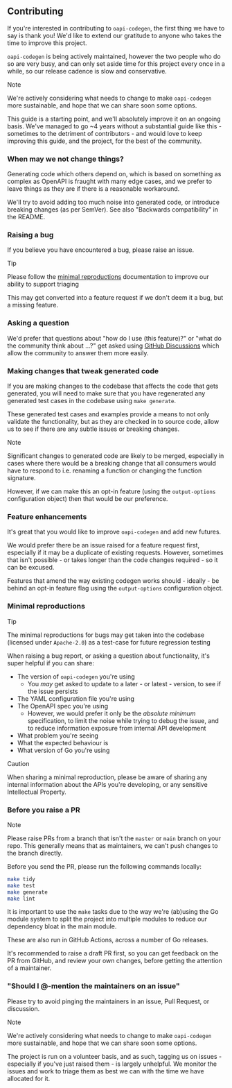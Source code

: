 ## Contributing

If you're interested in contributing to `oapi-codegen`, the first thing we have to say is thank you! We'd like to extend our gratitude to anyone who takes the time to improve this project.

`oapi-codegen` is being actively maintained, however the two people who do so are very busy, and can only set aside time for this project every once in a while, so our release cadence is slow and conservative.

> [!NOTE]
> We're actively considering what needs to change to make `oapi-codegen` more sustainable, and hope that we can share soon some options.

This guide is a starting point, and we'll absolutely improve it on an ongoing basis. We've managed to go ~4 years without a substantial guide like this - sometimes to the detriment of contributors - and would love to keep improving this guide, and the project, for the best of the community.

### When may we not change things?

Generating code which others depend on, which is based on something as complex as OpenAPI is fraught with many edge cases, and we prefer to leave things as they are if there is a reasonable workaround.

We'll try to avoid adding too much noise into generated code, or introduce breaking changes (as per SemVer). See also "Backwards compatibility" in the README.

### Raising a bug

If you believe you have encountered a bug, please raise an issue.

> [!TIP]
> Please follow the [minimal reproductions](#minimal-reproductions) documentation to improve our ability to support triaging

This may get converted into a feature request if we don't deem it a bug, but a missing feature.

### Asking a question

We'd prefer that questions about "how do I use (this feature)?" or "what do the community think about ...?" get asked using [GitHub Discussions](https://github.com/deepmap/oapi-codegen/discussions) which allow the community to answer them more easily.

### Making changes that tweak generated code

If you are making changes to the codebase that affects the code that gets generated, you will need to make sure that you have regenerated any generated test cases in the codebase using `make generate`.

These generated test cases and examples provide a means to not only validate the functionality, but as they are checked in to source code, allow us to see if there are any subtle issues or breaking changes.

> [!NOTE]
> Significant changes to generated code are likely to be merged, especially in cases where there would be a breaking change that all consumers would have to respond to i.e. renaming a function or changing the function signature.
>
> However, if we can make this an opt-in feature (using the `output-options` configuration object) then that would be our preference.

### Feature enhancements

It's great that you would like to improve `oapi-codegen` and add new futures.

We would prefer there be an issue raised for a feature request first, especially if it may be a duplicate of existing requests. However, sometimes that isn't possible - or takes longer than the code changes required - so it can be excused.

Features that amend the way existing codegen works should - ideally - be behind an opt-in feature flag using the `output-options` configuration object.

### Minimal reproductions

> [!TIP]
> The minimal reproductions for bugs may get taken into the codebase (licensed under `Apache-2.0`) as a test-case for future regression testing

When raising a bug report, or asking a question about functionality, it's super helpful if you can share:

- The version of `oapi-codegen` you're using
  - You _may_ get asked to update to a later - or latest - version, to see if the issue persists
- The YAML configuration file you're using
- The OpenAPI spec you're using
  - However, we would prefer it only be the _absolute minimum_ specification, to limit the noise while trying to debug the issue, and to reduce information exposure from internal API development
- What problem you're seeing
- What the expected behaviour is
- What version of Go you're using

> [!CAUTION]
> When sharing a minimal reproduction, please be aware of sharing any internal information about the APIs you're developing, or any sensitive Intellectual Property.

### Before you raise a PR

> [!NOTE]
> Please raise PRs from a branch that isn't the `master` or `main` branch on your repo. This generally means that as maintainers, we can't push changes to the branch directly.

Before you send the PR, please run the following commands locally:

```sh
make tidy
make test
make generate
make lint
```

It is important to use the `make` tasks due to the way we're (ab)using the Go module system to split the project into multiple modules to reduce our dependency bloat in the main module.

These are also run in GitHub Actions, across a number of Go releases.

It's recommended to raise a draft PR first, so you can get feedback on the PR from GitHub, and review your own changes, before getting the attention of a maintainer.

### "Should I @-mention the maintainers on an issue"

Please try to avoid pinging the maintainers in an issue, Pull Request, or discussion.

> [!NOTE]
> We're actively considering what needs to change to make `oapi-codegen` more sustainable, and hope that we can share soon some options.

The project is run on a volunteer basis, and as such, tagging us on issues - especially if you've just raised them - is largely unhelpful. We monitor the issues and work to triage them as best we can with the time we have allocated for it.
